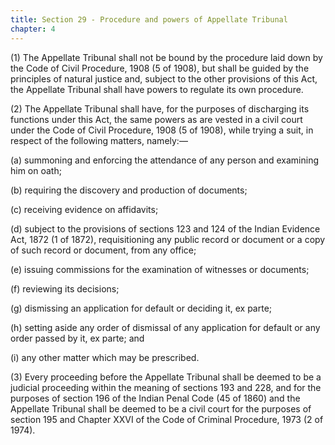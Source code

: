 ```yaml
---
title: Section 29 - Procedure and powers of Appellate Tribunal
chapter: 4
---
```


(1) The Appellate Tribunal shall not be bound by the procedure laid down by the Code of Civil Procedure, 1908 (5 of 1908), but shall be guided by the principles of natural justice and, subject to the other provisions of this Act, the Appellate Tribunal shall have powers to regulate its own procedure.

(2) The Appellate Tribunal shall have, for the purposes of discharging its functions under this Act, the same powers as are vested in a civil court under the Code of Civil Procedure, 1908 (5 of 1908), while trying a suit, in respect of the following matters, namely:—

(a) summoning and enforcing the attendance of any person and examining him on oath;

(b) requiring the discovery and production of documents;

(c) receiving evidence on affidavits;

(d) subject to the provisions of sections 123 and 124 of the Indian Evidence Act, 1872 (1 of 1872), requisitioning any public record or document or a copy of such record or document, from any office;

(e) issuing commissions for the examination of witnesses or documents;

(f) reviewing its decisions;

(g) dismissing an application for default or deciding it, ex parte;

(h) setting aside any order of dismissal of any application for default or any order passed by it, ex parte; and

(i) any other matter which may be prescribed.

(3) Every proceeding before the Appellate Tribunal shall be deemed to be a judicial proceeding within the meaning of sections 193 and 228, and for the purposes of section 196 of the Indian Penal Code (45 of 1860) and the Appellate Tribunal shall be deemed to be a civil court for the purposes of section 195 and Chapter XXVI of the Code of Criminal Procedure, 1973 (2 of 1974).